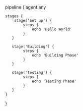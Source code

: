 pipeline {
    agent any

    stages {
        stage('Set up') {
            steps {
                echo 'Hello World'
            }
       } 
       
       stage('Building') {
            steps {
                echo 'Building Phase'
            }
       } 
    
       stage('Testing') {
            steps {
                echo 'Testing Phase'
            }
       }
    }

} 
